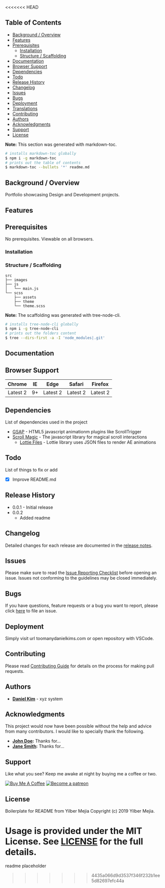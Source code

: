 <<<<<<< HEAD

## Table of Contents

- [Background / Overview](#background--overview)
- [Features](#features)
- [Prerequisites](#prerequisites)
  - [Installation](#installation)
  - [Structure / Scaffolding](#structure--scaffolding)
- [Documentation](#documentation)
- [Browser Support](#browser-support)
- [Dependencies](#dependencies)
- [Todo](#todo)
- [Release History](#release-history)
- [Changelog](#changelog)
- [Issues](#issues)
- [Bugs](#bugs)
- [Deployment](#deployment)
- [Translations](#translations)
- [Contributing](#contributing)
- [Authors](#authors)
- [Acknowledgments](#acknowledgments)
- [Support](#support)
- [License](#license)

<strong>Note:</strong> This section was generated with markdown-toc.

```sh
# installs markdown-toc globally
$ npm i -g markdown-toc
# prints out the table of contents
$ markdown-toc --bullets '*' readme.md
```

## Background / Overview

Portfolio showcasing Design and Development projects.

## Features

<!-- * Feature 1
  * sub-feature 1
  * sub-feature n
* Feature 2
  * sub-feature
* Feature n -->

## Prerequisites

No prerequisites. Viewable on all browsers.

<!-- * [Git](https://git-scm.com/)
* [Node.js](https://nodejs.org/)
* [XYZ](https://www.example.com/) -->

### Installation

<!-- Open your terminal and type in

```sh
$ git clone https://github.com/username/project-url.git
$ cd project-url
```

Install all the packages

```sh
$ npm install
``` -->

### Structure / Scaffolding

```text
src
├── images
├── js
│   └── main.js
└── scss
    ├── assets
    ├── theme
    └── theme.scss
```

<strong>Note:</strong> The scaffolding was generated with tree-node-cli.

```sh
# installs tree-node-cli globally
$ npm i -g tree-node-cli
# prints out the folders content
$ tree --dirs-first -a -I 'node_modules|.git'
```

## Documentation

<!-- * [YZX API](https://www.example.com) - Authentication API
* [XYZ](https://www.example.com) - Realtime notification service -->

## Browser Support

|  Chrome  | IE  |   Edge   |  Safari  | Firefox  |
| :------: | :-: | :------: | :------: | :------: |
| Latest 2 | 9+  | Latest 2 | Latest 2 | Latest 2 |

## Dependencies

List of dependencies used in the project

- [GSAP](https://greensock.com/) - HTML5 javascript animationm plugins like ScrollTrigger
- [Scroll Magic](https://scrollmagic.io/) - The javascript library for magical scroll interactions
  - [Lottie Files](https://airbnb.design/lottie/) - Lottie library uses JSON files to render AE animations

## Todo

List of things to fix or add

- [x] Improve README.md

## Release History

- 0.0.1 - Initial release
- 0.0.2
  - Added readme

## Changelog

Detailed changes for each release are documented in the [release notes](example.com).

## Issues

Please make sure to read the [Issue Reporting Checklist](https://example.com/contributing.md#issues) before opening an issue. Issues not conforming to the guidelines may be closed immediately.

## Bugs

If you have questions, feature requests or a bug you want to report, please click [here](https://github.com/toomanydanielkims/portfolio/issues) to file an issue.

## Deployment

Simply visit url toomanydanielkims.com or open repository with VSCode.

## Contributing

Please read [Contributing Guide](https://example.com/contributing.md) for details on the process for making pull requests.

## Authors

- [**Daniel Kim**](https://github.com/toomanydanielkims) - xyz system

## Acknowledgments

This project would now have been possible without the help and advice from many contributors. I would like to specially thank the following.

- **[John Doe](https://github.com/{username}):** Thanks for...
- **[Jane Smith](https://github.com/{username}):** Thanks for...

## Support

Like what you see? Keep me awake at night by buying me a coffee or two.

<a href="https://www.buymeacoffee.com/yilber" target="_blank"><img src="https://www.buymeacoffee.com/assets/img/custom_images/orange_img.png" alt="Buy Me A Coffee" style="height: auto !important;width: auto !important;"></a>
<a href="https://www.patreon.com/bePatron?u=17267732" target="_blank"><img src="https://c5.patreon.com/external/logo/become_a_patron_button@2x.png" height="37" alt="Become a patreon" style="height: auto !important;width: auto !important;"></a>

## License

Boilerplate for README from Yilber Mejia
Copyright (c) 2019 Yilber Mejia.

# Usage is provided under the MIT License. See [LICENSE](https://github.com/username/projectname/blob/branch/LICENSE) for the full details.

readme placeholder

> > > > > > > 4435a066d9d3537f346f232b1ee5d82697efc44a
